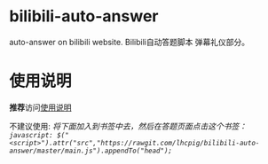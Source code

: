 # bilibili-auto-answer
auto-answer on bilibili website.
Bilibili自动答题脚本 弹幕礼仪部分。

# 使用说明
**推荐**访问[使用说明](https://www.lhcpig.xyz/static/b.html)

不建议使用:
*将下面加入到书签中去，然后在答题页面点击这个书签：*
*`javascript: $("<script>").attr("src","https://rawgit.com/lhcpig/bilibili-auto-answer/master/main.js").appendTo("head");`*

